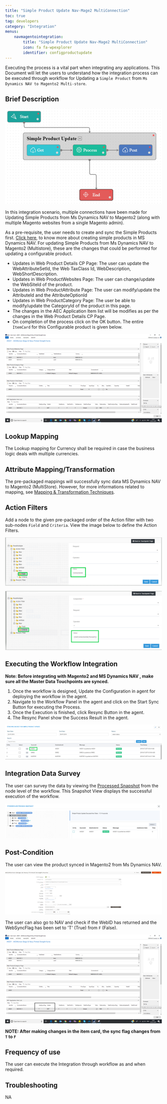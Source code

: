 ```yaml
---
title: "Simple Product Update Nav-Mage2 MultiConnection"
toc: true
tag: developers
category: "Integration"
menus: 
    navmagentointegration:
        title: "Simple Product Update Nav-Mage2 MultiConnection"
        icon: fa fa-wpexplorer
        identifier: configproductupdate
---
```


Executing the process is a vital part when integrating any applications. This Document will let the users to understand 
how the integration process can be executed through workflow for Updating a `Simple Product` from 
`Ms Dynamics NAV to Magento2 Multi-store`.

## Brief Description

![wrkflw_simpleprdctupdate_navmagemulti](/staticfiles/integration/media/wrkflw_simpleprdctupdate_navmagemulti.png) 

In this integration scenario, multiple connections have been made for Updating Simple Products from Ms Dynamics NAV to Magento2 (along with multiple Magento websites from a single Magento admin). 

As a pre-requisite, the user needs to create and sync the Simple Products first. [Click here](/simple-productadd/), to know more about creating simple products in MS Dynamics NAV.
For updating Simple Products from Ms Dynamics NAV to Magento2 (Multistore), these are the changes that could be performed for updating a configurable product.

* Updates in Web Product Details CP Page: The user can update the WebAttributeSetId, the Web TaxClass Id,  WebDescription, WebShortDescription.
* Updates in Web ProductWebsites Page: The user can change/update the WebSiteId of the product.
* Updates in Web ProductAttribute Page: The user can modify/update the AttributeId and the AttributeOptionId
* Updates in Web ProductCategory Page: The user be able to modify/update the CategoryId of the product in this page.
* The changes in the AEC Application Item list will be modifies as per the changes in the Web Product Details CP Page.
* On completion of the process click on the OK button. The entire `ItemCard` for this Configurable product is given below.


![simpleprdctupdate_navmagemulti1](/staticfiles/integration/media/simpleprdctupdate_navmagemulti1.png) 

## Lookup Mapping 
The Lookup mapping for Currency shall be required in case the business logic deals with multiple currencies.


## Attribute Mapping/Transformation
The pre-packaged mappings will successfully sync data MS Dynamics NAV  to Magento2 (MultiStore). However, for more informations related to mapping, see [Mapping & Transformation Techniques](/transformation/steps-to-cutomize-prebuilt-mapping/).

## Action Filters

Add a node to the given pre-packaged order of the Action filter with two sub-nodes `Field` and `Criteria`.
View the image below to define the Action Filters.

![simpleprdctupdate_navmagemulti2](/staticfiles/integration/media/simpleprdctupdate_navmagemulti2.png) 

![simpleprdctupdate_navmagemulti3](/staticfiles/integration/media/simpleprdctupdate_navmagemulti3.png) 

## Executing the Workflow Integration

**Note: Before integrating with Magento2 and MS Dynamics NAV , make sure all the Master Data Touchpoints are synced.**

1. Once the workflow is designed, Update the Configuration in agent for deploying the workflow in the agent.
2. Navigate to the Workflow Panel in the agent and click on the Start Sync Button for executing the Process.
3. Once the Execution is finished, click Resync Button in the agent.
4. The Resync Panel show the Success Result in the agent.

![simpleprdctupdate_navmagemulti4](/staticfiles/integration/media/simpleprdctupdate_navmagemulti4.png) 

## Integration Data Survey

The user can survey the data by viewing the [Processed Snapshot](/workflow/list-of-snapshot/) from the node level of the workflow.
This Snapshot View displays the successful execution of the workflow.

![simpleprdctupdate_navmagemulti5](/staticfiles/integration/media/simpleprdctupdate_navmagemulti5.png) 

## Post-Condition

The user can view the product synced in Magento2 from Ms Dynamics NAV.

![simpleprdctupdate_navmagemulti6](/staticfiles/integration/media/simpleprdctupdate_navmagemulti6.png) 

The user can also go to NAV and check if the WebID has returned and the WebSyncFlag has been set to 'T' (True) from `F` (False).

![simpleprdctupdate_navmagemulti7](/staticfiles/integration/media/simpleprdctupdate_navmagemulti7.png) 

**NOTE: After making changes in the item card, the sync flag changes from `T` to `F`**

## Frequency of use

The user can execute the Integration through workflow as and when required.

## Troubleshooting

NA




